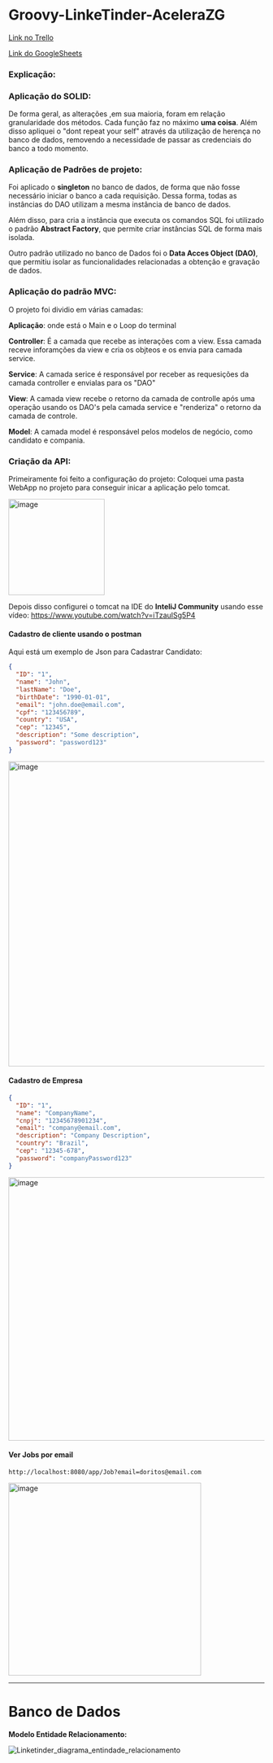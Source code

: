 # Groovy-LinkeTinder-AceleraZG

[Link no Trello](https://trello.com/b/bvsAxaEG/linketinder)


[Link do GoogleSheets](https://docs.google.com/spreadsheets/d/1GkHN5wSEZgmY-ZBkXTdNZV9Sle0mTweC4Cvh6Kv4pyY/edit#gid=0)

### Explicação:


### Aplicação do SOLID:

De forma geral, as alterações ,em sua maioria, foram em relação granularidade dos métodos. Cada função faz no máximo **uma coisa**. Além disso apliquei o "dont repeat your self" através da utilização de herença no banco de dados, removendo a necessidade de passar as credenciais do banco a todo momento.

### Aplicação de Padrões de projeto:

Foi aplicado o **singleton** no banco de dados, de forma que não fosse necessário iniciar o banco a cada requisição. Dessa forma, todas as instâncias do DAO utilizam a mesma instância de banco de dados.

Além disso, para cria a instância que executa os comandos SQL foi utilizado o padrão **Abstract Factory**, que permite criar instâncias SQL de forma mais isolada.

Outro padrão utilizado no banco de Dados foi o **Data Acces Object (DAO)**, que permitiu isolar as funcionalidades relacionadas a obtenção e gravação de dados.

### Aplicação do padrão MVC:

O projeto foi dividio em várias camadas:

**Aplicação**: onde está o Main e o Loop do terminal

**Controller**: É a camada que recebe as interações com a view. Essa camada receve inforamções da view e cria os objteos e os envia para camada service.

**Service**: A camada serice é responsável por receber as requesições da camada controller e envialas para os "DAO"

**View**: A camada view recebe o retorno da camada de controlle após uma operação usando os DAO's pela camada service e "renderiza" o retorno da camada de controle.

**Model**: A camada model é responsável pelos modelos de negócio, como candidato e compania.


### Criação da API:

Primeiramente foi feito a configuração do projeto: Coloquei uma pasta WebApp no projeto para conseguir inicar a aplicação pelo tomcat.

<img width="189" alt="image" src="https://github.com/VictorCalebeIFG/LinkeTinder/assets/84258178/e318ec2f-e6f6-4d2f-a32a-79518fe7303f">

Depois disso configurei o tomcat na IDE do **InteliJ Community** usando esse vídeo:
https://www.youtube.com/watch?v=iTzauISg5P4

#### **Cadastro de cliente usando o postman**

Aqui está um exemplo de Json para Cadastrar Candidato:
```json
{
  "ID": "1",
  "name": "John",
  "lastName": "Doe",
  "birthDate": "1990-01-01",
  "email": "john.doe@email.com",
  "cpf": "123456789",
  "country": "USA",
  "cep": "12345",
  "description": "Some description",
  "password": "password123"
}
```
<img width="600" alt="image" src="https://github.com/VictorCalebeIFG/LinkeTinder/assets/84258178/29a0be67-54ab-44ba-9420-39f34ae20c26">

#### **Cadastro de Empresa**

```json
{
  "ID": "1",
  "name": "CompanyName",
  "cnpj": "12345678901234",
  "email": "company@email.com",
  "description": "Company Description",
  "country": "Brazil",
  "cep": "12345-678",
  "password": "companyPassword123"
}
```
<img width="518" alt="image" src="https://github.com/VictorCalebeIFG/LinkeTinder/assets/84258178/e2239335-6aff-4de9-9274-888fe16bdff9">


#### **Ver Jobs por email**

`http://localhost:8080/app/Job?email=doritos@email.com`

<img width="379" alt="image" src="https://github.com/VictorCalebeIFG/LinkeTinder/assets/84258178/2f3e9910-e908-4cc0-ac8e-ac88ce1e8ec1">


---
# Banco de Dados

**Modelo Entidade Relacionamento:**

![Linketinder_diagrama_entindade_relacionamento](https://github.com/VictorCalebeIFG/Groovy-LinkeTinder-AceleraZG/assets/84258178/3b6b510b-a84e-43e9-a235-50e745050559)

